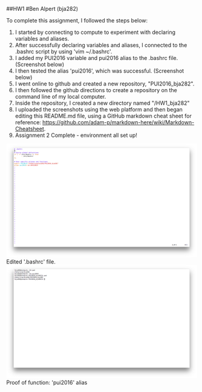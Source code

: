##HW1
#Ben Alpert (bja282)

To complete this assignment, I followed the steps below: 

1. I started by connecting to compute to experiment with declaring variables and aliases. 
2. After successfully declaring variables and aliases, I connected to the .bashrc script by using 'vim ~/.bashrc'. 
3. I added my PUI2016 variable and pui2016 alias to the .bashrc file. (Screenshot below)
4. I then tested the alias 'pui2016', which was successful. (Screenshot below)
5. I went online to github and created a new repository, "PUI2016_bja282". 
6. I then followed the github directions to create a repository on the command line of my local computer.
7. Inside the repository, I created a new directory named "/HW1_bja282"
8. I uploaded the screenshots using the web platform and then began editing this README.md file, using a GitHub markdown cheat sheet for reference: https://github.com/adam-p/markdown-here/wiki/Markdown-Cheatsheet. 
9. Assignment 2 Complete - environment all set up!

![Bashrc Variable and Alias](bashrc.png)
Edited '.bashrc' file. 
![Proof of Function - pui2016 alias](pui2016-command.png)
Proof of function: 'pui2016' alias
